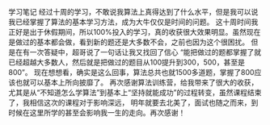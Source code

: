 学习笔记
经过十周的学习，不敢说我算法上真得达到了什么水平，但是我可以说我已经掌握了算法的基本学习方法，成为大牛仅仅是时间的问题。
这十周时间我正好是出于休假期间，所以100%投入的学习，真的收获很大效果明显。虽然现在是做过的基本都会做，看到新的题还是大多数不会，之前也因为这个很困扰。
但是在有一次答疑中，超哥说了一句话让我又找回了信心 “能把做过的题都掌握了就已经超越大多数人，然后就是把做过的题目从100提升到300，500，甚至是800”。
现在想想看，确实是这么回事，算法总共也就1500多道题，掌握了800应该也就可以基本上所向披靡了。
再次感谢算法训练营，给我带来了很大的收获，尤其是从“不知道怎么学算法”到基本上“坚持就能成功”的过程转变，虽然课程结束了，我相信这次的课程对于影响深远，
明年就要去北美了，面试也随之而来，到时候在这里所学的甚至会影响我一生的走向。再次感谢！